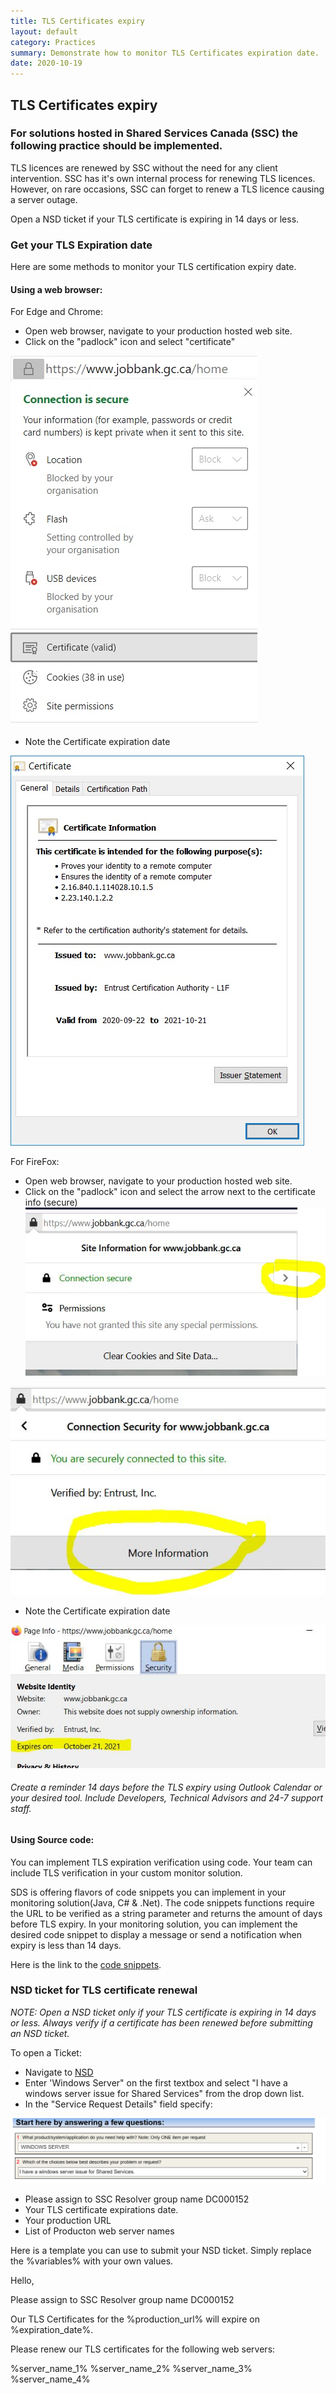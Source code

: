 ```yaml
---
title: TLS Certificates expiry
layout: default
category: Practices
summary: Demonstrate how to monitor TLS Certificates expiration date.
date: 2020-10-19
---
```



## TLS Certificates expiry

### For solutions hosted in Shared Services Canada (SSC) the following practice should be implemented.

TLS licences are renewed by SSC without the need for any client intervention. SSC has it's own internal process for renewing TLS licences. However, on rare occasions, SSC can forget to renew a TLS licence causing a server outage.

Open a NSD ticket if your TLS certificate is expiring in 14 days or less.

### Get your TLS Expiration date

Here are some methods to monitor your TLS certification expiry date.

#### Using a web browser:

For Edge and Chrome:

* Open web browser, navigate to your production hosted web site.
* Click on the "padlock" icon and select "certificate"

![Edge](../assets/TLSExpiration/MSEdge_Licence.jpg)

* Note the Certificate expiration date

![CertificateInfo](../assets/TLSExpiration/Browser_LicenceInfo.jpg)

For FireFox:

* Open web browser, navigate to your production hosted web site.
* Click on the "padlock" icon and select the arrow next to the certificate info (secure)
![FireFox1](../assets/TLSExpiration/Firefox_Licence.jpg)

![FireFox2](../assets/TLSExpiration/Firefox_Licence_2.jpg)

* Note the Certificate expiration date

![FireFox3](../assets/TLSExpiration/Firefox_Licence_3.jpg)

###### Create a reminder 14 days before the TLS expiry using Outlook Calendar or your desired tool. Include Developers, Technical Advisors and 24-7 support staff.

#### Using Source code:

You can implement TLS expiration verification using code. Your team can include TLS verification in your custom monitor solution.

SDS is offering  flavors of code snippets you can implement in your monitoring solution(Java, C# & .Net).
The code snippets functions require the URL to be verified as a string parameter and returns the amount of days before TLS expiry.
In your monitoring solution, you can implement the desired code snippet to display a message or send a notification when expiry is less than 14 days.

Here is the link to the [code snippets](https://gccode.ssc-spc.gc.ca/iitb-dgiit/sds/devcop-code-snippets/-/snippets "code snippets").

### NSD ticket for TLS certificate renewal

*NOTE: Open a NSD ticket only if your TLS certificate is expiring in 14 days or less. Always verify if a certificate has been renewed before submitting an NSD ticket.*

To open a Ticket:

* Navigate to [NSD](http://srmis-sigdi-iagent.prv/ "NSD")
* Enter 'Windows Server" on the first textbox and select "I have a windows server issue for Shared Services" from the drop down list.
* In the "Service Request Details" field specify:

![NSD](../assets/TLSExpiration/NSD.PNG)

* Please assign to SSC Resolver group name DC000152
* Your TLS certificate expirations date.
* Your production URL
* List of Producton web server names

Here is a template you can use to submit your NSD ticket. Simply replace the %variables% with your own values.

Hello,

Please assign to SSC Resolver group name DC000152

Our TLS Certificates for the %production_url% will expire on %expiration_date%.

Please renew our TLS certificates for the following web servers:

%server_name_1%
%server_name_2%
%server_name_3%
%server_name_4%
